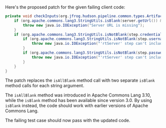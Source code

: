 Here's the proposed patch for the given failing client code:

```java
private void checkInputs(org.jfrog.hudson.pipeline.common.types.ArtifactoryServer server) throws java.io.IOException {
    if (org.apache.commons.lang3.StringUtils.isBlank(server.getUrl()) && org.apache.commons.lang3.StringUtils.isBlank(step.url)) {
        throw new java.io.IOException("Server URL is missing");
    }
    if (org.apache.commons.lang3.StringUtils.isNotBlank(step.credentialsId)) {
        if (org.apache.commons.lang3.StringUtils.isNotBlank(step.username)) {
            throw new java.io.IOException("'rtServer' step can't include both credentialsId and username");
        }
        if (org.apache.commons.lang3.StringUtils.isNotBlank(step.password)) {
            throw new java.io.IOException("'rtServer' step can't include both credentialsId and password");
        }
    }
}
```

The patch replaces the `isAllBlank` method call with two separate `isBlank` method calls for each string argument.

The `isAllBlank` method was introduced in Apache Commons Lang 3.10, while the `isBlank` method has been available since version 3.0.
By using `isBlank` instead, the code should work with earlier versions of Apache Commons Lang.

The failing test case should now pass with the updated code.